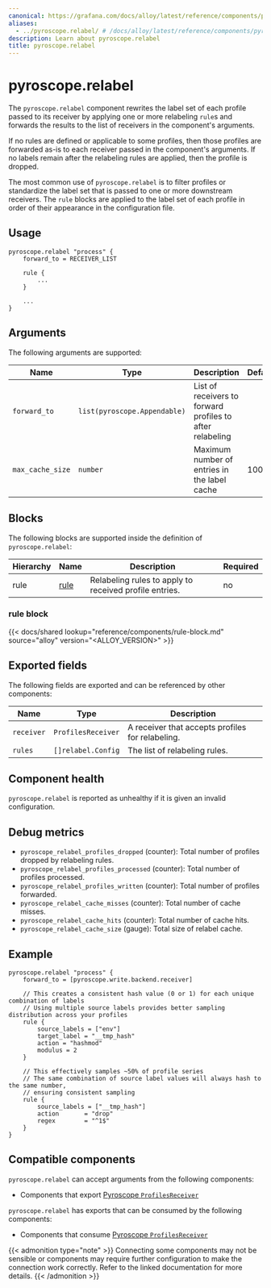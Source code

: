 ```yaml
---
canonical: https://grafana.com/docs/alloy/latest/reference/components/pyroscope/pyroscope.relabel/
aliases:
  - ../pyroscope.relabel/ # /docs/alloy/latest/reference/components/pyroscope.relabel/
description: Learn about pyroscope.relabel
title: pyroscope.relabel
---
```


# pyroscope.relabel

The `pyroscope.relabel` component rewrites the label set of each profile passed to its receiver by applying one or more relabeling `rule`s and forwards the results to the list of receivers in the component's arguments.

If no rules are defined or applicable to some profiles, then those profiles are forwarded as-is to each receiver passed in the component's arguments. If no labels remain after the relabeling rules are applied, then the profile is dropped.

The most common use of `pyroscope.relabel` is to filter profiles or standardize the label set that is passed to one or more downstream receivers. The `rule` blocks are applied to the label set of each profile in order of their appearance in the configuration file.

## Usage

```alloy
pyroscope.relabel "process" {
    forward_to = RECEIVER_LIST

    rule {
        ...
    }

    ...
}
```

## Arguments

The following arguments are supported:

| Name | Type | Description | Default | Required |
| ---- | ---- | ----------- | ------- | -------- |
| `forward_to` | `list(pyroscope.Appendable)` | List of receivers to forward profiles to after relabeling | | yes |
| `max_cache_size` | `number` | Maximum number of entries in the label cache | 10000 | no |

## Blocks

The following blocks are supported inside the definition of `pyroscope.relabel`:

Hierarchy | Name     | Description                                        | Required
----------|----------|----------------------------------------------------|---------
rule      | [rule][] | Relabeling rules to apply to received profile entries. | no

[rule]: #rule-block

### rule block

{{< docs/shared lookup="reference/components/rule-block.md" source="alloy" version="<ALLOY_VERSION>" >}}

## Exported fields

The following fields are exported and can be referenced by other components:

Name | Type | Description
-----|------|------------
`receiver` | `ProfilesReceiver` | A receiver that accepts profiles for relabeling.
`rules` | `[]relabel.Config` | The list of relabeling rules.

## Component health

`pyroscope.relabel` is reported as unhealthy if it is given an invalid configuration.

## Debug metrics

* `pyroscope_relabel_profiles_dropped` (counter): Total number of profiles dropped by relabeling rules.
* `pyroscope_relabel_profiles_processed` (counter): Total number of profiles processed.
* `pyroscope_relabel_profiles_written` (counter): Total number of profiles forwarded.
* `pyroscope_relabel_cache_misses` (counter): Total number of cache misses.
* `pyroscope_relabel_cache_hits` (counter): Total number of cache hits.
* `pyroscope_relabel_cache_size` (gauge): Total size of relabel cache.

## Example

```alloy
pyroscope.relabel "process" {
    forward_to = [pyroscope.write.backend.receiver]

    // This creates a consistent hash value (0 or 1) for each unique combination of labels
    // Using multiple source labels provides better sampling distribution across your profiles
    rule {
        source_labels = ["env"]
        target_label = "__tmp_hash"
        action = "hashmod"
        modulus = 2
    }

    // This effectively samples ~50% of profile series
    // The same combination of source label values will always hash to the same number,
    // ensuring consistent sampling
    rule {
        source_labels = ["__tmp_hash"]
        action       = "drop"
        regex        = "^1$"
    }
}
```

<!-- START GENERATED COMPATIBLE COMPONENTS -->

## Compatible components

`pyroscope.relabel` can accept arguments from the following components:

- Components that export [Pyroscope `ProfilesReceiver`](../../../compatibility/#pyroscope-profilesreceiver-exporters)

`pyroscope.relabel` has exports that can be consumed by the following components:

- Components that consume [Pyroscope `ProfilesReceiver`](../../../compatibility/#pyroscope-profilesreceiver-consumers)

{{< admonition type="note" >}}
Connecting some components may not be sensible or components may require further configuration to make the connection work correctly.
Refer to the linked documentation for more details.
{{< /admonition >}}

<!-- END GENERATED COMPATIBLE COMPONENTS -->
